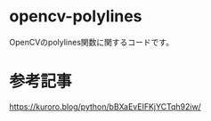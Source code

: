 # opencv-polylines
OpenCVのpolylines関数に関するコードです。

# 参考記事
https://kuroro.blog/python/bBXaEvEIFKjYCTqh92iw/
